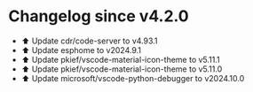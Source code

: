 # Changelog since v4.2.0
- ⬆️ Update cdr/code-server to v4.93.1 
- ⬆️ Update esphome to v2024.9.1 
- ⬆️ Update pkief/vscode-material-icon-theme to v5.11.1 
- ⬆️ Update pkief/vscode-material-icon-theme to v5.11.0 
- ⬆️ Update microsoft/vscode-python-debugger to v2024.10.0 
